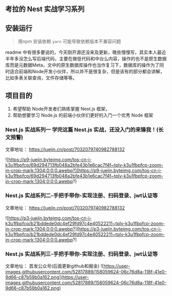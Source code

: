 ## 考拉的 Nest 实战学习系列

## 安装运行

> 用npm 安装依赖 `yarn` 可能导致依赖版本不兼容问题

readme 中有很多要说的，今天刚开源还没来及更新，晚些慢慢写，其实本人最近半年多没怎么写后端代码，主要在做低代码和中台么内容，操作的也不是原生数据库而是元数据Meta，文中的原生数据库操作也当作复习下，数据库的操作为了同时适合前端和Node开发小伙伴，所以并不是很复杂，但是该有的部分都会讲解，比如多表关联查询，文件存储等等。

## 项目目的
1. 希望帮助 Node开发者们熟练掌握 Nest.js 框架，
2. 帮助想要学习 Node.js 的前端小伙伴们更好的入门一个优秀 Node 框架

### Nest.js 实战系列一 学完这篇 Nest.js 实战，还没入门的来锤我！(长文预警)
 文章地址： https://juejin.cn/post/7032079740982788132
 
![https://p9-juejin.byteimg.com/tos-cn-i-k3u1fbpfcp/69d294713fb048a2bfe43b1e6cac7f4f~tplv-k3u1fbpfcp-zoom-in-crop-mark:1304:0:0:0.awebp?](https://p9-juejin.byteimg.com/tos-cn-i-k3u1fbpfcp/69d294713fb048a2bfe43b1e6cac7f4f~tplv-k3u1fbpfcp-zoom-in-crop-mark:1304:0:0:0.awebp?)

### Nest.js 实战系列二-手把手带你-实现注册、扫码登录、jwt认证等
 文章地址： https://juejin.cn/post/7032079740982788132
 
![https://p3-juejin.byteimg.com/tos-cn-i-k3u1fbpfcp/b21bddede0dc4ef29fd97c4e40522211~tplv-k3u1fbpfcp-zoom-in-crop-mark:1304:0:0:0.awebp?](https://p3-juejin.byteimg.com/tos-cn-i-k3u1fbpfcp/b21bddede0dc4ef29fd97c4e40522211~tplv-k3u1fbpfcp-zoom-in-crop-mark:1304:0:0:0.awebp?)

### Nest.js 实战系列三-手把手带你-实现注册、扫码登录、jwt认证等
 文章地址： 首发公众号(后面更新github和掘金)
 ![https://user-images.githubusercontent.com/52817889/158059624-06c76d8a-118f-41e0-9d66-c87b59b0a162.png](https://user-images.githubusercontent.com/52817889/158059624-06c76d8a-118f-41e0-9d66-c87b59b0a162.png)
